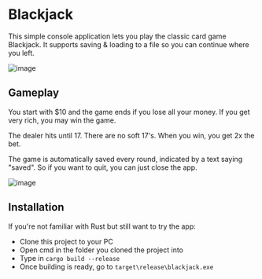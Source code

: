 # Blackjack
This simple console application lets you play the classic card game Blackjack. It supports saving & loading to a file so you can continue where you left.

![image](https://github.com/user-attachments/assets/b2ffe70d-76de-4e20-a20b-aac810561e6f)

## Gameplay
You start with $10 and the game ends if you lose all your money. If you get very rich, you may win the game. 

The dealer hits until 17. There are no soft 17's. When you win, you get 2x the bet.

The game is automatically saved every round, indicated by a text saying "saved". So if you want to quit, you can just close the app.

![image](https://github.com/user-attachments/assets/159841fb-7540-4150-b658-ba7f7caad7bc)

## Installation
If you're not familiar with Rust but still want to try the app: 
- Clone this project to your PC
- Open cmd in the folder you cloned the project into
- Type in ```cargo build --release```
- Once building is ready, go to ```target\release\blackjack.exe```

